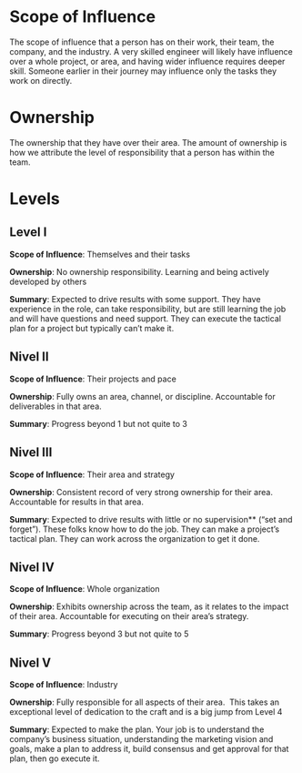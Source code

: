 # Scope of Influence

The scope of influence that a person has on their work, their team, the company, and the industry. 
A very skilled engineer will likely have influence over a whole project, or area, and having wider influence requires deeper skill. Someone earlier in their journey may influence only the tasks they work on directly.

# Ownership

The ownership that they have over their area.
The amount of ownership is how we attribute the level of responsibility that a person has within the team.

# Levels

## Level I
**Scope of Influence**: Themselves and their tasks

**Ownership**: No ownership responsibility. Learning and being actively developed by others

**Summary**: Expected to drive results with some support. They have experience in the role, can take responsibility, but are still learning the job and will have questions and need support. They can execute the tactical plan for a project but typically can’t make it.

## Nivel II

**Scope of Influence**: Their projects and pace

**Ownership**: Fully owns an area, channel, or discipline. Accountable for deliverables in that area.

**Summary**: Progress beyond 1 but not quite to 3

## Nivel III

**Scope of Influence**: Their area and strategy

**Ownership**: Consistent record of very strong ownership for their area. Accountable for results in that area. 

**Summary**: Expected to drive results with little or no supervision** (“set and forget”). These folks know how to do the job. They can make a project’s tactical plan. They can work across the organization to get it done.

## Nivel IV

**Scope of Influence**: Whole organization

**Ownership**: Exhibits ownership across the team, as it relates to the impact of their area. Accountable for executing on their area’s strategy.

**Summary**: Progress beyond 3 but not quite to 5

## Nivel V

**Scope of Influence**: Industry

**Ownership**: Fully responsible for all aspects of their area. 
This takes an exceptional level of dedication to the craft and is a big jump from Level 4

**Summary**: Expected to make the plan. Your job is to understand the company’s business situation, understanding the marketing vision and goals, make a plan to address it, build consensus and get approval for that plan, then go execute it.